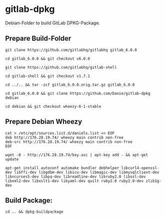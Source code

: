 # gitlab-dpkg
Debian-Folder to build GitLab DPKG-Package.

## Prepare Build-Folder

    git clone https://github.com/gitlabhq/gitlabhq gitlab_6.0.0

    cd gitlab_6.0.0 && git checkout v6.0.0

    git clone https://github.com/gitlabhq/gitlab-shell

    cd gitlab-shell && git checkout v1.7.1

    cd ../.. && tar -zcf gitlab_6.0.0.orig.tar.gz gitlab_6.0.0

    cd gitlab_6.0.0 && git clone https://github.com/Danie/gitlab-dpkg debian

    cd debian && git checkout wheezy-6-1-stable

## Prepare Debian Wheezy

    cat > /etc/apt/sources.list.d/daniels.list << EOF
    deb http://176.28.19.74/ wheezy main contrib non-free
    deb-src http://176.28.19.74/ wheezy main contrib non-free
    EOF

    wget -O - http://176.28.19.74/key.asc | apt-key add - && apt-get update

    apt-get install autoconf automake bundler debhelper libcurl4-openssl-dev libffi-dev libgdbm-dev libicu-dev libmagic-dev libmysqlclient-dev libncurses5-dev libpq-dev libreadline-dev libruby2.0 libssl-dev libxml2-dev libxslt1-dev libyaml-dev quilt ruby2.0 ruby2.0-dev zlib1g-dev

## Build Package:

    cd .. && dpkg-buildpackage

